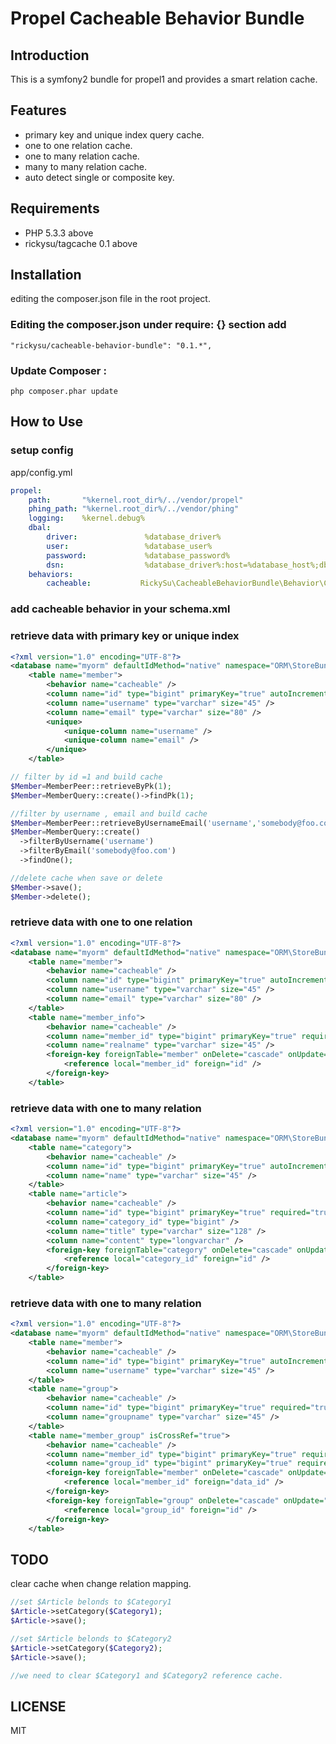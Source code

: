 Propel Cacheable Behavior Bundle
==============

Introduction
------------

This is a symfony2 bundle for propel1 and provides a smart relation cache.

Features
------------

* primary key and unique index query cache.
* one to one relation cache.
* one to many relation cache.
* many to many relation cache.
* auto detect single or composite key.

Requirements
------------

* PHP 5.3.3 above
* rickysu/tagcache 0.1 above

Installation
------------

editing the composer.json file in the root project.

### Editing the composer.json under require: {} section add

```
"rickysu/cacheable-behavior-bundle": "0.1.*",
```

### Update Composer :

```
php composer.phar update
```

How to Use
----------

### setup config

app/config.yml

```yml
propel:
    path:       "%kernel.root_dir%/../vendor/propel"
    phing_path: "%kernel.root_dir%/../vendor/phing"
    logging:    %kernel.debug%
    dbal:
        driver:               %database_driver%
        user:                 %database_user%
        password:             %database_password%
        dsn:                  %database_driver%:host=%database_host%;dbname=%database_name%;charset=UTF8
    behaviors:
        cacheable:           RickySu\CacheableBehaviorBundle\Behavior\CacheableBehavior
```

### add cacheable behavior in your schema.xml

### retrieve data with primary key or unique index

```xml
<?xml version="1.0" encoding="UTF-8"?>
<database name="myorm" defaultIdMethod="native" namespace="ORM\StoreBundle\Model">
    <table name="member">        
        <behavior name="cacheable" />
        <column name="id" type="bigint" primaryKey="true" autoIncrement="true" required="true"/>
        <column name="username" type="varchar" size="45" />
        <column name="email" type="varchar" size="80" />
        <unique>
            <unique-column name="username" />
            <unique-column name="email" />
        </unique>        
    </table>
```

```php
// filter by id =1 and build cache
$Member=MemberPeer::retrieveByPk(1);
$Member=MemberQuery::create()->findPk(1);

//filter by username , email and build cache
$Member=MemberPeer::retrieveByUsernameEmail('username','somebody@foo.com'); 
$Member=MemberQuery::create()
  ->filterByUsername('username')
  ->filterByEmail('somebody@foo.com')
  ->findOne();

//delete cache when save or delete 
$Member->save();
$Member->delete();
```

### retrieve data with one to one relation

```xml
<?xml version="1.0" encoding="UTF-8"?>
<database name="myorm" defaultIdMethod="native" namespace="ORM\StoreBundle\Model">
    <table name="member">
        <behavior name="cacheable" />
        <column name="id" type="bigint" primaryKey="true" autoIncrement="true" required="true"/>
        <column name="username" type="varchar" size="45" />
        <column name="email" type="varchar" size="80" />
    </table>
    <table name="member_info">
        <behavior name="cacheable" />
        <column name="member_id" type="bigint" primaryKey="true" required="true"/>
        <column name="realname" type="varchar" size="45" />        
        <foreign-key foreignTable="member" onDelete="cascade" onUpdate="cascade">
            <reference local="member_id" foreign="id" />
        </foreign-key>
    </table>
```

### retrieve data with one to many relation

```xml
<?xml version="1.0" encoding="UTF-8"?>
<database name="myorm" defaultIdMethod="native" namespace="ORM\StoreBundle\Model">
    <table name="category">
        <behavior name="cacheable" />
        <column name="id" type="bigint" primaryKey="true" autoIncrement="true" required="true"/>
        <column name="name" type="varchar" size="45" />        
    </table>
    <table name="article">
        <behavior name="cacheable" />
        <column name="id" type="bigint" primaryKey="true" required="true"/>
        <column name="category_id" type="bigint" />
        <column name="title" type="varchar" size="128" />
        <column name="content" type="longvarchar" />
        <foreign-key foreignTable="category" onDelete="cascade" onUpdate="cascade">
            <reference local="category_id" foreign="id" />
        </foreign-key>
    </table>
```

### retrieve data with one to many relation

```xml
<?xml version="1.0" encoding="UTF-8"?>
<database name="myorm" defaultIdMethod="native" namespace="ORM\StoreBundle\Model">
    <table name="member">
        <behavior name="cacheable" />
        <column name="id" type="bigint" primaryKey="true" autoIncrement="true" required="true"/>
        <column name="username" type="varchar" size="45" />
    </table>
    <table name="group">
        <behavior name="cacheable" />
        <column name="id" type="bigint" primaryKey="true" required="true"/>
        <column name="groupname" type="varchar" size="45" />
    </table>
    <table name="member_group" isCrossRef="true">
        <behavior name="cacheable" />
        <column name="member_id" type="bigint" primaryKey="true" required="true"/>
        <column name="group_id" type="bigint" primaryKey="true" required="true"/>
        <foreign-key foreignTable="member" onDelete="cascade" onUpdate="cascade">
            <reference local="member_id" foreign="data_id" />
        </foreign-key>
        <foreign-key foreignTable="group" onDelete="cascade" onUpdate="cascade">
            <reference local="group_id" foreign="id" />
        </foreign-key>
    </table>
```

TODO
----

clear cache when change relation mapping.

```php
//set $Article belonds to $Category1
$Article->setCategory($Category1);
$Article->save();

//set $Article belonds to $Category2
$Article->setCategory($Category2);
$Article->save();

//we need to clear $Category1 and $Category2 reference cache.

```

LICENSE
-------

MIT